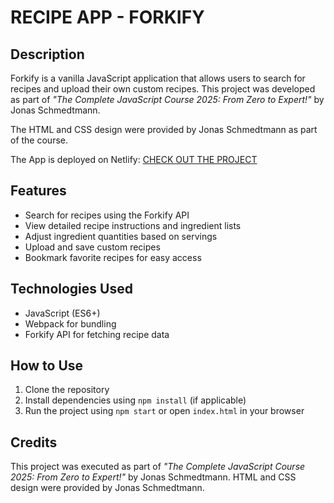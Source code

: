 # RECIPE APP - FORKIFY

## Description

Forkify is a vanilla JavaScript application that allows users to search for recipes and upload their own custom recipes. This project was developed as part of _"The Complete JavaScript Course 2025: From Zero to Expert!"_ by Jonas Schmedtmann.

The HTML and CSS design were provided by Jonas Schmedtmann as part of the course.

The App is deployed on Netlify:
[CHECK OUT THE PROJECT](https://forkify-recipe-app-daria-aleshina.netlify.app/)

## Features

- Search for recipes using the Forkify API
- View detailed recipe instructions and ingredient lists
- Adjust ingredient quantities based on servings
- Upload and save custom recipes
- Bookmark favorite recipes for easy access

## Technologies Used

- JavaScript (ES6+)
- Webpack for bundling
- Forkify API for fetching recipe data

## How to Use

1. Clone the repository
2. Install dependencies using `npm install` (if applicable)
3. Run the project using `npm start` or open `index.html` in your browser

## Credits

This project was executed as part of _"The Complete JavaScript Course 2025: From Zero to Expert!"_ by Jonas Schmedtmann. HTML and CSS design were provided by Jonas Schmedtmann.
